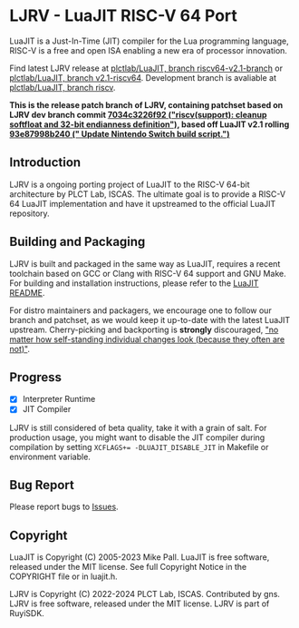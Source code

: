 # LJRV - LuaJIT RISC-V 64 Port

LuaJIT is a Just-In-Time (JIT) compiler for the Lua programming language,
RISC-V is a free and open ISA enabling a new era of processor innovation.

Find latest LJRV release at [plctlab/LuaJIT, branch riscv64-v2.1-branch](https://github.com/plctlab/LuaJIT/tree/riscv64-v2.1-branch) or [plctlab/LuaJIT, branch v2.1-riscv64](https://github.com/plctlab/LuaJIT/tree/v2.1-riscv64).
Development branch is avaliable at [plctlab/LuaJIT, branch riscv](https://github.com/plctlab/LuaJIT/tree/riscv).

**This is the release patch branch of LJRV, containing patchset based on LJRV dev branch commit [7034c3226f92 ("riscv(support): cleanup softfloat and 32-bit endianness definition")](https://github.com/plctlab/LuaJIT/commit/7034c3226f927509259fe7891ede8dfe1623845d), based off LuaJIT v2.1 rolling [93e87998b240 ("
Update Nintendo Switch build script.")](https://github.com/LuaJIT/LuaJIT/commit/93e87998b24021b94de8d1c8db244444c46fb6e9)**

## Introduction

LJRV is a ongoing porting project of LuaJIT to the RISC-V 64-bit architecture by PLCT Lab, ISCAS.
The ultimate goal is to provide a RISC-V 64 LuaJIT implementation and have it upstreamed to the official LuaJIT repository.

## Building and Packaging

LJRV is built and packaged in the same way as LuaJIT, requires a recent toolchain based on GCC or Clang with RISC-V 64 support and GNU Make.
For building and installation instructions, please refer to the [LuaJIT README](https://luajit.org/install.html).

For distro maintainers and packagers, we encourage one to follow our branch and patchset, as we would keep it up-to-date with the latest LuaJIT upstream. Cherry-picking and backporting is **strongly** discouraged, ["no matter how self-standing individual changes look (because they often are not)"](https://luajit.org/download.html).

## Progress

- [x] Interpreter Runtime
- [x] JIT Compiler

LJRV is still considered of beta quality, take it with a grain of salt.
For production usage, you might want to disable the JIT compiler during compilation by setting `XCFLAGS+= -DLUAJIT_DISABLE_JIT` in Makefile or environment variable.

## Bug Report

Please report bugs to [Issues](https://github.com/ruyisdk/LuaJIT/issues).

## Copyright

LuaJIT is Copyright (C) 2005-2023 Mike Pall.
LuaJIT is free software, released under the MIT license.
See full Copyright Notice in the COPYRIGHT file or in luajit.h.

LJRV is Copyright (C) 2022-2024 PLCT Lab, ISCAS. Contributed by gns.
LJRV is free software, released under the MIT license.
LJRV is part of RuyiSDK.
